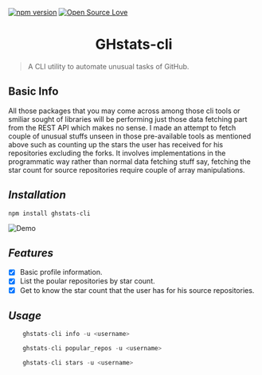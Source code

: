 [![npm version](https://badge.fury.io/js/ghstats-cli.svg)](https://badge.fury.io/js/ghstats-cli) [![Open Source Love](https://badges.frapsoft.com/os/v1/open-source.png?v=103)](https://github.com/ellerbrock/open-source-badges/) 

<h1 align="center"> GHstats-cli </h1>

> A CLI utility to automate unusual tasks of GitHub.

## Basic Info

All those packages that you may come across among those cli tools or smiliar sought of libraries will be performing just those data fetching part from the REST API which makes no sense. I made an attempt to fetch couple of unusual stuffs unseen in those pre-available tools as mentioned above such as counting up the stars the user has received for his repositories excluding the forks. It involves implementations in the programmatic way rather than normal data fetching stuff say, fetching the star count for source repositories require couple of array manipulations.

## *Installation*

`npm install ghstats-cli`

![Demo](https://github.com/jamesgeorge007/ghstats-cli/blob/master/assets/screencast.gif)

## *Features*

- [x] Basic profile information.
- [x] List the poular repositories by star count.
- [x] Get to know the star count that the user has for his source repositories.

## *Usage*

```js
	ghstats-cli info -u <username>

	ghstats-cli popular_repos -u <username>

	ghstats-cli stars -u <username>
```
